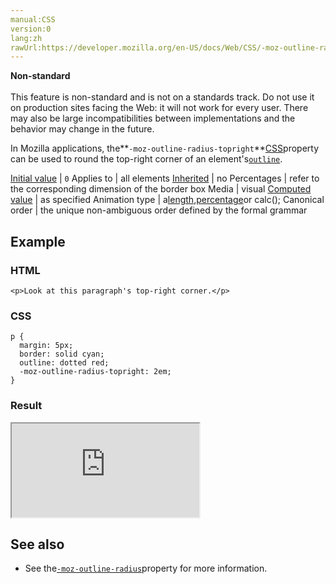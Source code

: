 ```yaml
---
manual:CSS
version:0
lang:zh
rawUrl:https://developer.mozilla.org/en-US/docs/Web/CSS/-moz-outline-radius-topright
---
```






**Non-standard**<br></br>This feature is non-standard and is not on a standards track. Do not use it on production sites facing the Web: it will not work for every user. There may also be large incompatibilities between implementations and the behavior may change in the future.





In Mozilla applications, the**`-moz-outline-radius-topright`**[CSS](%427 "")property can be used to round the top-right corner of an element&#39;s[`outline`](%31389 "The outline CSS property is a shorthand property for setting one or more of the individual outline properties outline-style, outline-width, and outline-color in a single declaration.").


[Initial value](%28552 "") | `0` 
Applies to | all elements 
[Inherited](%28555 "") | no 
Percentages | refer to the corresponding dimension of the border box 
Media | visual 
[Computed value](%28556 "") | as specified 
Animation type | a[length](%28692 "Values of the <length> CSS data type are interpolated as real, floating-point numbers."),[percentage](%28693 "Values of the <percentage> CSS data type are interpolated as real, floating-point numbers.")or calc(); 
Canonical order | the unique non-ambiguous order defined by the formal grammar 


## Example<a name="Example"></a>

### HTML<a name="HTML"></a>

```
<p>Look at this paragraph's top-right corner.</p>
```

### CSS<a name="CSS"></a>

```
p {
  margin: 5px;
  border: solid cyan;
  outline: dotted red;
  -moz-outline-radius-topright: 2em;
}
```

### Result<a name="Result"></a>


<iframe src='https://mdn.mozillademos.org/en-US/docs/Web/CSS/-moz-outline-radius-topright$samples/Example?revision=1299455' width='null' height='null'></iframe>



## See also<a name="See_also"></a>

* See the[`-moz-outline-radius`](%32951 "In Mozilla applications like Firefox, the -moz-outline-radius CSS property can be used to give an element's outline rounded corners.")property for more information.



